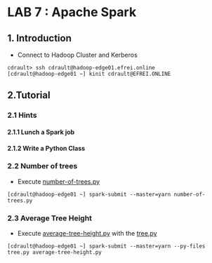 # LAB 7 : Apache Spark
## 1. Introduction

- Connect to Hadoop Cluster and Kerberos
```console
cdrault> ssh cdrault@hadoop-edge01.efrei.online
[cdrault@hadoop-edge01 ~] kinit cdrault@EFREI.ONLINE
```

## 2.Tutorial
### 2.1 Hints
#### 2.1.1 Lunch a Spark job
#### 2.1.2 Write a Python Class
### 2.2 Number of trees
- Execute [number-of-trees.py](number-of-trees.py)
```console
[cdrault@hadoop-edge01 ~] spark-submit --master=yarn number-of-trees.py
```

### 2.3 Average Tree Height
- Execute [average-tree-height.py](average-tree-height.py) with the [tree.py](tree.py)
```console
[cdrault@hadoop-edge01 ~] spark-submit --master=yarn --py-files tree.py average-tree-height.py
```
